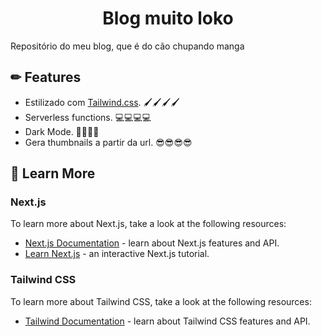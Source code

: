 <h1 align="center">
  Blog muito loko
</h1>

Repositório do meu blog, que é do cão chupando manga

## ✏ Features

- Estilizado com [Tailwind.css](https://tailwindcss.com/). 🖌️🖌️🖌️🖌️ 
- Serverless functions. 💻💻💻💻
- Dark Mode. 🧛🧛🧛🧛
- Gera thumbnails a partir da url. 😎😎😎😎

## 📖 Learn More

### Next.js

To learn more about Next.js, take a look at the following resources:

- [Next.js Documentation](https://nextjs.org/docs) - learn about Next.js features and API.
- [Learn Next.js](https://nextjs.org/learn) - an interactive Next.js tutorial.

### Tailwind CSS

To learn more about Tailwind CSS, take a look at the following resources:

- [Tailwind Documentation](https://tailwindcss.com/) - learn about Tailwind CSS features and API.
